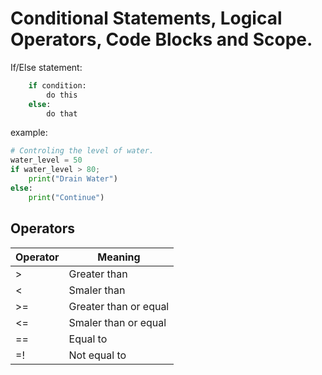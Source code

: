 # Conditional Statements, Logical Operators, Code Blocks and Scope.

If/Else statement:

```python
    if condition:
        do this
    else:
        do that
```

example:

```python
# Controling the level of water.
water_level = 50
if water_level > 80;
    print("Drain Water")
else:
    print("Continue")
```

## Operators

<table>
    <thead>
        <tr>
            <th>Operator</th>
            <th>Meaning</th>
        </tr>
    </thead>
    <tbody>
        <tr>
            <td>></td>
            <td>Greater than</td>
        </tr>
        <tr>
            <td><</td>
            <td>Smaler than</td>
        </tr>
        <tr>
            <td>>=</td>
            <td>Greater than or equal</td>
        </tr>
        <tr>
            <td><=</td>
            <td>Smaler than or equal</td>
        </tr>
        <tr>
            <td>==</td>
            <td>Equal to</td>
        </tr>
        <tr>
            <td>=!</td>
            <td>Not equal to</td>
        </tr>
    </tbody>

<table>
